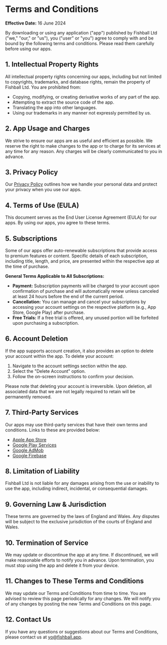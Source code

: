 # Terms and Conditions

**Effective Date:** 16 June 2024

By downloading or using any application ("app") published by Fishball Ltd ("we,"
"our," or "us"), you ("user" or "you") agree to comply with and be bound by the
following terms and conditions. Please read them carefully before using our
apps.

## 1. Intellectual Property Rights

All intellectual property rights concerning our apps, including but not limited
to copyrights, trademarks, and database rights, remain the property of Fishball
Ltd. You are prohibited from:

- Copying, modifying, or creating derivative works of any part of the app.
- Attempting to extract the source code of the app.
- Translating the app into other languages.
- Using our trademarks in any manner not expressly permitted by us.

## 2. App Usage and Charges

We strive to ensure our apps are as useful and efficient as possible. We reserve
the right to make changes to the app or to charge for its services at any time
for any reason. Any charges will be clearly communicated to you in advance.

## 3. Privacy Policy

Our [Privacy Policy](./privacy-policy) outlines how we handle your personal data
and protect your privacy when you use our apps.

## 4. Terms of Use (EULA)

This document serves as the End User License Agreement (EULA) for our apps. By
using our apps, you agree to these terms.

## 5. Subscriptions

Some of our apps offer auto-renewable subscriptions that provide access to
premium features or content. Specific details of each subscription, including
title, length, and price, are presented within the respective app at the time of
purchase.

**General Terms Applicable to All Subscriptions:**

- **Payment:** Subscription payments will be charged to your account upon
  confirmation of purchase and will automatically renew unless canceled at least
  24 hours before the end of the current period.
- **Cancellation:** You can manage and cancel your subscriptions by accessing
  your account settings on the respective platform (e.g., App Store, Google
  Play) after purchase.
- **Free Trials:** If a free trial is offered, any unused portion will be
  forfeited upon purchasing a subscription.

## 6. Account Deletion

If the app supports account creation, it also provides an option to delete your
account within the app. To delete your account:

1. Navigate to the account settings section within the app.
2. Select the "Delete Account" option.
3. Follow the on-screen instructions to confirm your decision.

Please note that deleting your account is irreversible. Upon deletion, all
associated data that we are not legally required to retain will be permanently
removed.

## 7. Third-Party Services

Our apps may use third-party services that have their own terms and conditions.
Links to these are provided below:

- [Apple App Store](https://www.apple.com/legal/privacy/data/en/app-store/)
- [Google Play Services](https://policies.google.com/terms)
- [Google AdMob](https://support.google.com/admob/answer/6128543)
- [Google Firebase](https://firebase.google.com/terms)

## 8. Limitation of Liability

Fishball Ltd is not liable for any damages arising from the use or inability to
use the app, including indirect, incidental, or consequential damages.

## 9. Governing Law & Jurisdiction

These terms are governed by the laws of England and Wales. Any disputes will be
subject to the exclusive jurisdiction of the courts of England and Wales.

## 10. Termination of Service

We may update or discontinue the app at any time. If discontinued, we will make
reasonable efforts to notify you in advance. Upon termination, you must stop
using the app and delete it from your device.

## 11. Changes to These Terms and Conditions

We may update our Terms and Conditions from time to time. You are advised to
review this page periodically for any changes. We will notify you of any changes
by posting the new Terms and Conditions on this page.

## 12. Contact Us

If you have any questions or suggestions about our Terms and Conditions, please
contact us at [yo@fishball.app](mailto:yo@fishball.app).
